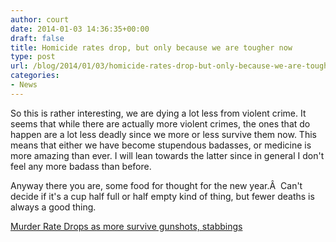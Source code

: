 ```yaml
---
author: court
date: 2014-01-03 14:36:35+00:00
draft: false
title: Homicide rates drop, but only because we are tougher now
type: post
url: /blog/2014/01/03/homicide-rates-drop-but-only-because-we-are-tougher-now/
categories:
- News
---
```


So this is rather interesting, we are dying a lot less from violent crime. It seems that while there are actually more violent crimes, the ones that do happen are a lot less deadly since we more or less survive them now. This means that either we have become stupendous badasses, or medicine is more amazing than ever. I will lean towards the latter since in general I don't feel any more badass than before.

Anyway there you are, some food for thought for the new year.Â  Can't decide if it's a cup half full or half empty kind of thing, but fewer deaths is always a good thing.

[Murder Rate Drops as more survive gunshots, stabbings]( http://www.cbc.ca/news/canada/ottawa/murder-rate-drops-as-more-survive-gunshots-stabbings-1.2481904?cmp=rss)






